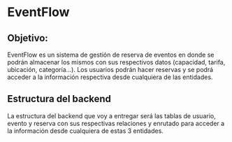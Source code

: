 # EventFlow

## Objetivo:
EventFlow es un sistema de gestión de reserva de eventos en donde se podrán almacenar los mismos con sus respectivos datos (capacidad, tarifa, ubicación, categoría...). Los usuarios podrán hacer reservas y se podrá acceder a la información respectiva desde cualquiera de las entidades.

## Estructura del backend
La estructura del backend que voy a entregar será las tablas de usuario, evento y reserva con sus respectivas relaciones y enrutado para acceder a la información desde cualquiera de estas 3 entidades.
